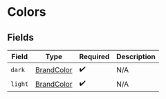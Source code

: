 # Colors


## Fields

| Field                                               | Type                                                | Required                                            | Description                                         |
| --------------------------------------------------- | --------------------------------------------------- | --------------------------------------------------- | --------------------------------------------------- |
| `dark`                                              | [BrandColor](../../models/components/BrandColor.md) | :heavy_check_mark:                                  | N/A                                                 |
| `light`                                             | [BrandColor](../../models/components/BrandColor.md) | :heavy_check_mark:                                  | N/A                                                 |
